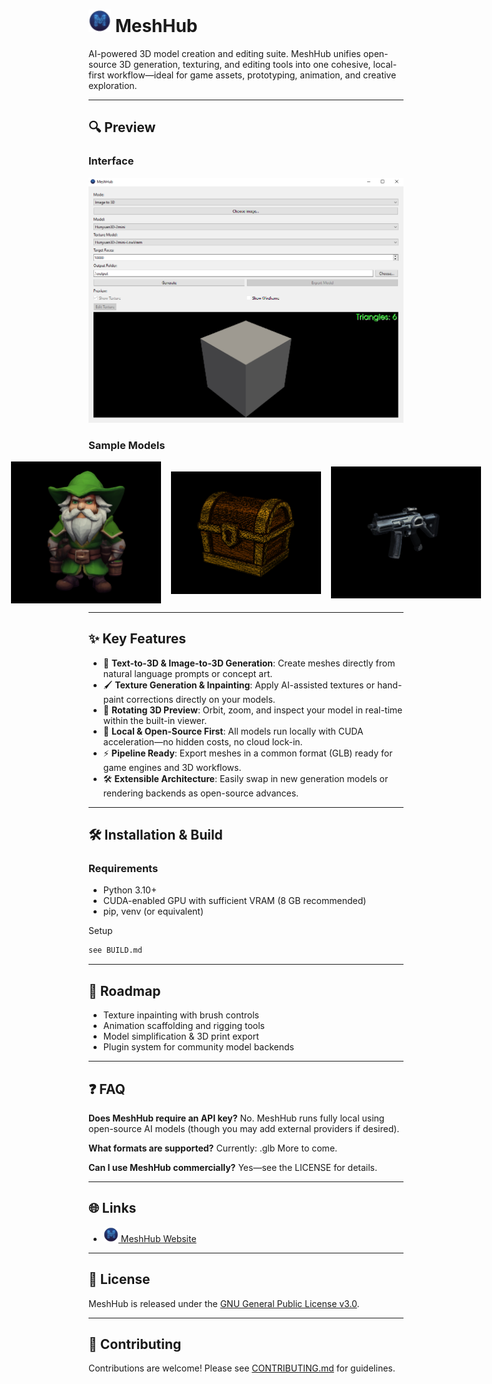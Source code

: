 # <img src="gui/favicon.png" alt="MeshHub Icon" width="36" /> MeshHub


AI-powered 3D model creation and editing suite. MeshHub unifies open-source 3D generation, texturing, and editing tools into one cohesive, local-first workflow—ideal for game assets, prototyping, animation, and creative exploration.

---

## 🔍 Preview

### Interface

<p align="center">
  <img src="gui/interface.png" alt="MeshHub GUI" style="max-width: 100%; height: auto;" />
</p>

### Sample Models

<p align="center" style="display: flex; align-items: center; justify-content: center; gap: 16px;">
  <img src="gui/model1.png" alt="Sample Mesh 1" width="240" />
  <img src="gui/model3.png" alt="Sample Mesh 2" width="240" />
  <img src="gui/model2.png" alt="Sample Mesh 3" width="240" />
</p>

---

## ✨ Key Features

- 🎨 **Text-to-3D & Image-to-3D Generation**: Create meshes directly from natural language prompts or concept art.
- 🖌️ **Texture Generation & Inpainting**: Apply AI-assisted textures or hand-paint corrections directly on your models.
- 🔄 **Rotating 3D Preview**: Orbit, zoom, and inspect your model in real-time within the built-in viewer.
- 🧩 **Local & Open-Source First**: All models run locally with CUDA acceleration—no hidden costs, no cloud lock-in.
- ⚡ **Pipeline Ready**: Export meshes in a common format (GLB) ready for game engines and 3D workflows.
- 🛠️ **Extensible Architecture**: Easily swap in new generation models or rendering backends as open-source advances.

---

## 🛠️ Installation & Build

### Requirements

- Python 3.10+
- CUDA-enabled GPU with sufficient VRAM (8 GB recommended)
- pip, venv (or equivalent)

Setup

```bash
see BUILD.md
```

---

## 🚧 Roadmap

- Texture inpainting with brush controls
- Animation scaffolding and rigging tools
- Model simplification & 3D print export
- Plugin system for community model backends

---

## ❓ FAQ

**Does MeshHub require an API key?**
No. MeshHub runs fully local using open-source AI models (though you may add external providers if desired).

**What formats are supported?**
Currently: .glb More to come.

**Can I use MeshHub commercially?**
Yes—see the LICENSE for details.

---

## 🌐 Links

- [<img src="gui/favicon.png" alt="MeshHub Icon" width="24" /> MeshHub Website](https://www.keystoneintelligence.ai/meshhub)

---

## 📜 License

MeshHub is released under the [GNU General Public License v3.0](LICENSE).

---

## 🤝 Contributing

Contributions are welcome! Please see [CONTRIBUTING.md](CONTRIBUTING.md) for guidelines.